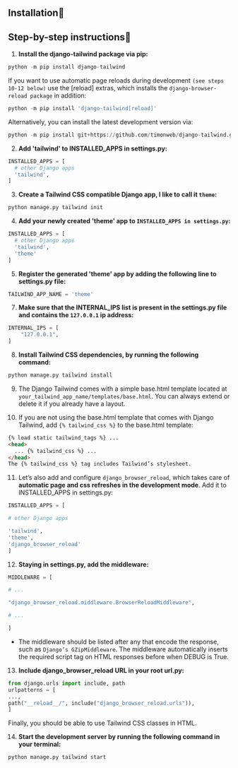 ## Installation

## Step-by-step instructions

1. **Install the django-tailwind package via pip:**

```python
python -m pip install django-tailwind
```

If you want to use automatic page reloads during development `(see steps 10-12 below)` use the [reload] extras, which installs the `django-browser-reload package` in addition:

```python
python -m pip install 'django-tailwind[reload]'
```

Alternatively, you can install the latest development version via:

```python
python -m pip install git+https://github.com/timonweb/django-tailwind.git
```

2. **Add 'tailwind' to INSTALLED_APPS in settings.py:**

```python
INSTALLED_APPS = [
  # other Django apps
  'tailwind',
]
```

3. **Create a Tailwind CSS compatible Django app, I like to call it `theme`:**

```python
python manage.py tailwind init
```

4. **Add your newly created 'theme' app to `INSTALLED_APPS in settings.py`:**

```python
INSTALLED_APPS = [
  # other Django apps
  'tailwind',
  'theme'
]
```

5. **Register the generated 'theme' app by adding the following line to settings.py file:**

```python
TAILWIND_APP_NAME = 'theme'
```

7. **Make sure that the INTERNAL_IPS list is present in the settings.py file and contains the `127.0.0.1` ip address:**

```python
INTERNAL_IPS = [
    "127.0.0.1",
]
```

8. **Install Tailwind CSS dependencies, by running the following command:**

```python
python manage.py tailwind install
```

9. The Django Tailwind comes with a simple base.html template located at `your_tailwind_app_name/templates/base.html`. You can always extend or delete it if you already have a layout.

10. If you are not using the base.html template that comes with Django Tailwind, add `{% tailwind_css %}` to the base.html template:

```html
{% load static tailwind_tags %} ...
<head>
  ... {% tailwind_css %} ...
</head>
The {% tailwind_css %} tag includes Tailwind’s stylesheet.
```

11. Let’s also add and configure `django_browser_reload`, which takes care of **automatic page and css refreshes in the development mode**. Add it to INSTALLED_APPS in settings.py:

```python
INSTALLED_APPS = [

# other Django apps

'tailwind',
'theme',
'django_browser_reload'
]
```

12. **Staying in settings.py, add the middleware:**

```python
MIDDLEWARE = [

# ...

"django_browser_reload.middleware.BrowserReloadMiddleware",

# ...

]
```

- The middleware should be listed after any that encode the response, such as `Django’s GZipMiddleware`. The middleware automatically inserts the required script tag on HTML responses before </body> when DEBUG is True.

13. **Include django_browser_reload URL in your root url.py:**

```python
from django.urls import include, path
urlpatterns = [
...,
path("__reload__/", include("django_browser_reload.urls")),
]
```

Finally, you should be able to use Tailwind CSS classes in HTML.

14. **Start the development server by running the following command in your terminal:**

```python
python manage.py tailwind start
```
